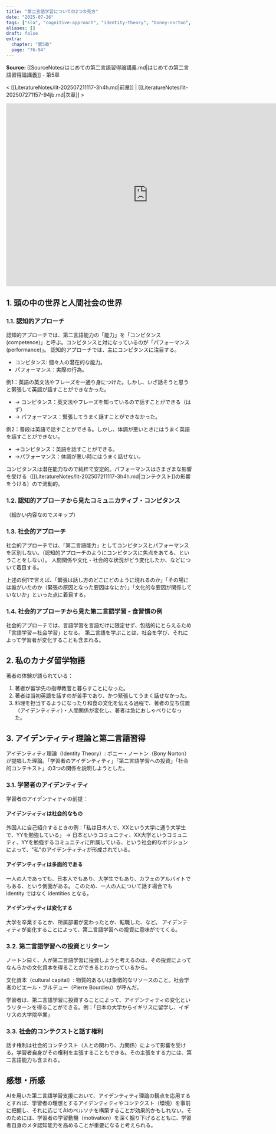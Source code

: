 ```yaml
---
title: "第二言語学習についての2つの見方"
date: "2025-07-26"
tags: ["sla", "cognitive-approach", "identity-theory", "bonny-norton", "pierre-bourdieu", "cultural-capital", "investment", "social-approach"]
aliases: []
draft: false
extra:
  chapter: "第5章"
  page: "76-94"
---
```


**Source:** [[SourceNotes/はじめての第二言語習得論講義.md|はじめての第二言語習得論講義]] - 第5章

< [[LiteratureNotes/lit-202507211117-3h4h.md|前章]] | [[LiteratureNotes/lit-202507271157-94jb.md|次章]] >

<iframe width="768" height="496" src="https://miro.com/app/live-embed/uXjVN9xSvLc=/?focusWidget=3458764635619413177&embedMode=view_only_without_ui&embedId=812053675617" frameborder="0" scrolling="no" allow="fullscreen; clipboard-read; clipboard-write" allowfullscreen></iframe>

## 1. 頭の中の世界と人間社会の世界

### 1.1. 認知的アプローチ

認知的アプローチでは、第二言語能力の「能力」を「コンピタンス(competence)」と呼ぶ。コンピタンスと対になっているのが「パフォーマンス(performance)」。
認知的アプローチでは、主にコンピタンスに注目する。

- コンピタンス: 個々人の潜在的な能力。
- パフォーマンス：実際の行為。

例1：英語の英文法やフレーズを一通り身につけた。しかし、いざ話そうと思うと緊張して英語が話すことができなかった。

- → コンピタンス：英文法やフレーズを知っているので話すことができる（はず）
- → パフォーマンス：緊張してうまく話すことができなかった。

例2：普段は英語で話すことができる。しかし、体調が悪いときにはうまく英語を話すことができない。

- →コンピタンス：英語を話すことができる。
- →パフォーマンス：体調が悪い時にはうまく話せない。

コンピタンスは潜在能力なので純粋で安定的。パフォーマンスはさまざまな影響を受ける（[[LiteratureNotes/lit-202507211117-3h4h.md|コンテクスト]]の影響をうける）ので流動的。

### 1.2. 認知的アプローチから見たコミュニカティブ・コンピタンス

（細かい内容なのでスキップ）

### 1.3. 社会的アプローチ

社会的アプローチでは、「第二言語能力」としてコンピタンスとパフォーマンスを区別しない。（認知的アプローチのようにコンピタンスに焦点をあてる、ということをしない）。
人間関係や文化・社会的な状況がどう変化したか、などについて着目する。

上述の例1で言えば、「緊張は話し方のどこにどのように現れるのか」「その場には誰がいたのか（緊張の原因となった要因はなにか）」「文化的な要因が関係していないか」といった点に着目する。

### 1.4. 社会的アプローチから見た第二言語学習 - 食習慣の例

社会的アプローチでは、言語学習を言語だけに限定せず、包括的にとらえるため「言語学習＝社会学習」となる。
第二言語を学ぶことは、社会を学び、それによって学習者が変化することも含まれる。

## 2. 私のカナダ留学物語

著者の体験が語られている：
1. 著者が留学先の指導教官と暮らすことになった。
2. 著者は当初英語を話すのが苦手であり、かつ緊張してうまく話せなかった。
3. 料理を担当するようになったり和食の文化を伝える過程で、著者の立ち位置（アイデンティティ）・人間関係が変化し、著者は急におしゃべりになった。

## 3. アイデンティティ理論と第二言語習得

アイデンティティ理論（Identity Theory）: ボニー・ノートン（Bony Norton）が提唱した理論。「学習者のアイデンティティ」「第二言語学習への投資」「社会的コンテキスト」の3つの関係を説明しようとした。

### 3.1. 学習者のアイデンティティ

学習者のアイデンティティの前提：

#### アイデンティティは社会的なもの

外国人に自己紹介するときの例：「私は日本人で、XXという大学に通う大学生で、YYを勉強している」
→ 日本というコミュニティ、XX大学というコミュニティ、YYを勉強するコミュニティに所属している、という社会的なポジションによって、"私"のアイデンティティが形成されている。

#### アイデンティティは多面的である

一人の人であっても、日本人でもあり、大学生でもあり、カフェのアルバイトでもある、という側面がある。
このため、一人の人について話す場合でも identity ではなく identities となる。

#### アイデンティティは変化する

大学を卒業するとか、所属部署が変わったとか、転職した、など。
アイデンティティが変化することによって、第二言語学習への投資に意味がでてくる。

### 3.2. 第二言語学習への投資とリターン

ノートン曰く、人が第二言語学習に投資しようと考えるのは、その投資によってなんらかの文化資本を得ることができるとわかっているから。

文化資本（cultural capital）: 物質的あるいは象徴的なリソースのこと。社会学者のピエール・ブルデュー（Pierre Bourdieu）が呼んだ。

学習者は、第二言語学習に投資することによって、アイデンティティの変化というリターンを得ることができる。例：「日本の大学からイギリスに留学し、イギリスの大学院卒業」

### 3.3. 社会的コンテクストと話す権利

話す権利は社会的コンテクスト（人との関わり、力関係）によって影響を受ける。学習者自身がその権利を主張することもできる。その主張をする力には、第二言語能力も含まれる。

## 感想・所感

AIを用いた第二言語学習支援において、アイデンティティ理論の観点を応用するとすれば、学習者の理想とするアイデンティティやコンテクスト（環境）を事前に把握し、それに応じてAIのペルソナを構築することが効果的かもしれない。そのためには、学習者の学習動機（motivation）を深く掘り下げるとともに、学習者自身のメタ認知能力を高めることが重要になると考えられる。
